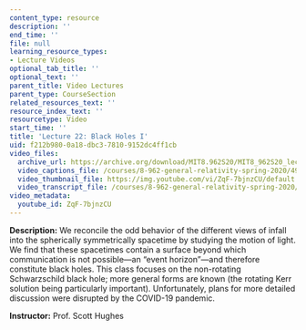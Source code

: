 ```yaml
---
content_type: resource
description: ''
end_time: ''
file: null
learning_resource_types:
- Lecture Videos
optional_tab_title: ''
optional_text: ''
parent_title: Video Lectures
parent_type: CourseSection
related_resources_text: ''
resource_index_text: ''
resourcetype: Video
start_time: ''
title: 'Lecture 22: Black Holes I'
uid: f212b980-0a18-dbc3-7810-9152dc4ff1cb
video_files:
  archive_url: https://archive.org/download/MIT8.962S20/MIT8_962S20_lec22_300k.mp4
  video_captions_file: /courses/8-962-general-relativity-spring-2020/490f5567c99d5b2a97924a3b2c7554f0_ZqF-7bjnzCU.vtt
  video_thumbnail_file: https://img.youtube.com/vi/ZqF-7bjnzCU/default.jpg
  video_transcript_file: /courses/8-962-general-relativity-spring-2020/9cb27977551aade8f7121d257bfe82da_ZqF-7bjnzCU.pdf
video_metadata:
  youtube_id: ZqF-7bjnzCU
---
```


**Description:** We reconcile the odd behavior of the different views of infall into the spherically symmetrically spacetime by studying the motion of light. We find that these spacetimes contain a surface beyond which communication is not possible—an “event horizon”—and therefore constitute black holes. This class focuses on the non-rotating Schwarzschild black hole; more general forms are known (the rotating Kerr solution being particularly important). Unfortunately, plans for more detailed discussion were disrupted by the COVID-19 pandemic.

**Instructor:** Prof. Scott Hughes